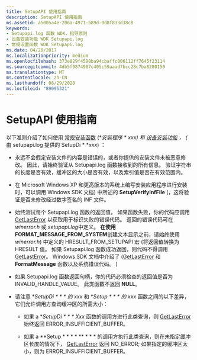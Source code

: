 ```yaml
---
title: SetupAPI 使用指南
description: SetupAPI 使用指南
ms.assetid: a5005a4e-206a-4971-b89d-0d8f833d38c8
keywords:
- Setupapi.log 函数 WDK，指导原则
- 设备安装功能 WDK Setupapi.log
- 常规设置函数 WDK Setupapi.log
ms.date: 04/20/2017
ms.localizationpriority: medium
ms.openlocfilehash: 373e829f4590ba94cbaffc006112ff7645f23114
ms.sourcegitcommit: 4db5f9874907c405c59aaad7bcc28c7ba8280150
ms.translationtype: MT
ms.contentlocale: zh-CN
ms.lasthandoff: 08/29/2020
ms.locfileid: "89095321"
---
```

# <a name="guidelines-for-using-setupapi"></a>SetupAPI 使用指南





以下准则介绍了如何使用 [常规安装函数](/previous-versions/ff544985(v=vs.85)) (**安装程序 * **xxx*) 和 [设备安装功能](/previous-versions/ff541299(v=vs.85)) ， (** 由 setupapi.log 提供的 SetupDi * **xxx*) ：

-   永远不会假定安装文件的内容是错误的，或者你提供的安装文件未被恶意修改。 因此，请始终验证从 Setupapi.log 函数接收到的所有信息。 验证字符串的长度是否有效，缓冲区的大小是否有效，以及索引值是否在有效范围内。

-   在 Microsoft Windows XP 和更高版本的系统上编写安装应用程序进行安装时，可以调用 Windows SDK 文档) 中所述的 **SetupVerifyInfFile** (，这将验证是否未修改经过数字签名的 INF 文件。

-   始终测试每个 Setupapi.log 函数的返回值。 如果函数失败，你的代码应调用 [GetLastError](https://go.microsoft.com/fwlink/p/?linkid=169416) 以获取用于标识失败的错误代码。 返回的错误代码可在 *winerror.h* 或 *setupapi.log*中定义。 **在使用 FORMAT_MESSAGE_FROM_SYSTEM**创建文本显示之前，请始终使用*winerror.h*) 中定义的 HRESULT_FROM_SETUPAPI 宏 (将返回值转换为 HRESULT 值。 如果 Setupapi.log 函数成功返回，则代码不得调用 [GetLastError](https://go.microsoft.com/fwlink/p/?linkid=169416)。 Windows SDK 文档中介绍了 ([GetLastError](https://go.microsoft.com/fwlink/p/?linkid=169416) 和 **FormatMessage** 函数以及系统错误代码。 ) 

-   如果 Setupapi.log 函数返回句柄，你的代码必须检查的返回值是否为 INVALID_HANDLE_VALUE。 此类函数不返回 **NULL**。

-   请注意 **SetupDi * * * 的 xxx* 和 **Setup * * * 的 xxx* 函数之间的以下差异，它们允许调用方查询缓冲区的所需大小：

    -   如果 a **SetupDi * * * Xxx* 函数的调用方进行此类查询，则 [GetLastError](https://go.microsoft.com/fwlink/p/?linkid=169416) 始终返回 ERROR_INSUFFICIENT_BUFFER。

    -   如果 a **Setup * * * * ** * * * 的调用方执行此类查询，则在未指定缓冲区长度的情况下， [GetLastError](https://go.microsoft.com/fwlink/p/?linkid=169416) 返回 NO_ERROR; 如果指定的缓冲区太小，则为 ERROR_INSUFFICIENT_BUFFER。

 

